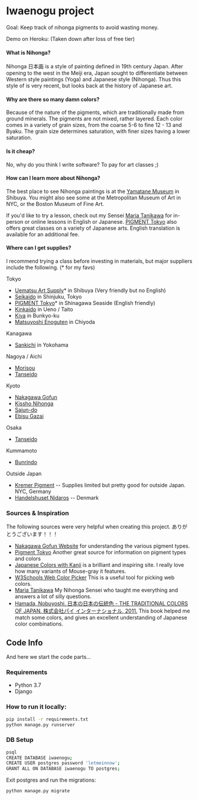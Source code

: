 # Iwaenogu project

Goal: Keep track of nihonga pigments to avoid wasting money.

Demo on Heroku: (Taken down after loss of free tier)

#### What is Nihonga?
Nihonga 日本画 is a style of painting defined in 19th century Japan. After opening to the west in the Meiji era, Japan sought to differentiate between Western style paintings (Yoga) and Japanese style (Nihonga). Thus this style of is very recent, but looks back at the history of Japanese art.

#### Why are there so many damn colors?

Because of the nature of the pigments, which are traditionally made from ground minerals. The pigments are not mixed, rather layered. Each color comes in a variety of grain sizes, from the coarse 5-6 to fine 12 - 13 and Byaku. The grain size determines saturation, with finer sizes having a lower saturation.

#### Is it cheap?

No, why do you think I write software? To pay for art classes ;)

#### How can I learn more about Nihonga?

The best place to see Nihonga paintings is at the [Yamatane Museum](http://www.yamatane-museum.jp/english/) in Shibuya. You might also see some at the Metropolitan Museum of Art in NYC, or the Boston Museum of Fine Art.

If you'd like to try a lesson, check out my Sensei [Maria Tanikawa](https://www.mariatanikawa.com/nihonga-class/) for in-person or online lessons in English or Japanese. [PIGMENT Tokyo](https://pigment.tokyo/) also offers great classes on a variety of Japanese arts. English translation is available for an additional fee.

#### Where can I get supplies?

I recommend trying a class before investing in materials, but major suppliers include the following. (* for my favs)

Tokyo
- [Uematsu Art Supply](https://www.shibuyamiyamasu.jp/uematsu/main.html)* in Shibuya (Very friendly but no English)
- [Seikaido](https://www.sekaido.co.jp/) in Shinjuku, Tokyo
- [PIGMENT Tokyo](https://pigment.tokyo/)* in Shinagawa Seaside (English friendly)
- [Kinkaido](http://www2.gol.com/users/tokuouken/) in Ueno / Taito
- [Kiya](http://kiya.ehoh.net/) in Bunkyo-ku
- [Matsuyoshi Enoguten](http://www.matsuyoshienogu.co.jp/) in Chiyoda

Kanagawa
- [Sankichi](https://www.sankichi.com/) in Yokohama

Nagoya / Aichi
- [Morisou](https://www.nihongazaimorisou.com/)
- [Tanseido](http://www.tanseido.jp/category/70/)

Kyoto
- [Nakagawa Gofun](http://nakagawa-gofun.co.jp/index.html)
- [Kissho Nihonga](http://www.kissho-nihonga.co.jp/)
- [Saiun-do](https://goo.gl/maps/qHfG8TaKKakGaHrm6)
- [Ebisu Gazai](http://www.ebisuya-gazai.com/)

Osaka
- [Tanseido](http://www.tanseido.jp/category/70/)

Kummamoto
- [Bunrindo](https://www.bunrindou.com/)

Outside Japan
- [Kremer Pigment](https://shop.kremerpigments.com/en/pigments/iwa-enogu-mineral-pigments/) -- Supplies limited but pretty good for outside Japan. NYC, Germany
- [Handelshuset Nidaros](https://nidaros-handel.dk/iwa-enogu-pigmenter-169/) -- Denmark


### Sources & Inspiration

The following sources were very helpful when creating this project. ありがとうございます！！！

- [Nakagawa Gofun Website](http://nakagawa-gofun.co.jp) for understanding the various pigment types.
- [Pigment Tokyo](https://pigment.tokyo/) Another great source for information on pigment types and colors
- [Japanese Colors with Kanji](https://colors.japanesewithanime.com/japanese-colors/) is a brilliant and inspiring site. I really love how many variants of Mouse-gray it features.
- [W3Schools Web Color Picker](https://www.w3schools.com/colors/colors_picker.asp) This is a useful tool for picking web colors.
- [Maria Tanikawa](https://www.mariatanikawa.com/) My Nihonga Sensei who taught me everything and answers a lot of silly questions. 
- [Hamada, Nobuyoshi. 日本の日本の伝統色 - THE TRADITIONAL COLORS OF JAPAN. 株式会社パイ インターナショナル, 2011.](http://pie.co.jp/book/i/4100/) This book helped me match some colors, and gives an excellent understanding of Japanese color combinations.

## Code Info

And here we start the code parts...

### Requirements
- Python 3.7
- Django


### How to run it locally: 

```sh
pip install -r requirements.txt
python manage.py runserver
```

### DB Setup

``` sh
psql
CREATE DATABASE iwaenogu;
CREATE USER postgres password 'letmeinnow';
GRANT ALL ON DATABASE iwaenogu TO postgres;
```

Exit postgres and run the migrations:

``` sh
python manage.py migrate
```
